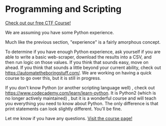 # Programming and Scripting 

[Check out our free CTF Course!](https://academy.hoppersroppers.org/mod/page/view.php?id=566) 

We are assuming you have some Python experience. 

Much like the previous section, "experience" is a fairly amorphous concept. 

To determine if you have enough Python experience, ask yourself if you are able to write a basic web-scraper, download the results into a CSV, and then run logic on those values. If you think that sounds easy, move on ahead. If you think that sounds a little beyond your current ability, check out <https://automatetheboringstuff.com/>. We are working on having a quick course to go over this, but it is still in progress. 

If you don't know Python (or another scripting language well) , check out <https://www.codecademy.com/learn/learn-python>. It is Python2 (which is no longer actively maintained) , but it is a wonderful course and will teach you everything you need to know about Python. The only difference is that print statements can look slightly different. You'll be fine. 

Let me know if you have any questions. 
[Visit the course page!](https://academy.hoppersroppers.org/mod/page/view.php?id=566) 
